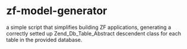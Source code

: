 zf-model-generator
==================

a simple script that simplifies building ZF applications, generating a correctly setted up Zend_Db_Table_Abstract descendent class for each table in the provided database.

